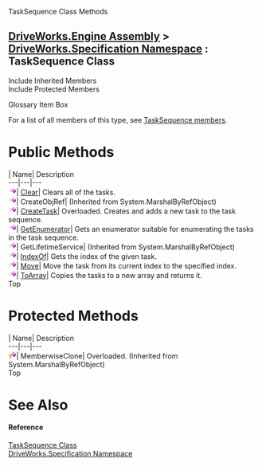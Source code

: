 TaskSequence Class Methods   
  
[DriveWorks.Engine Assembly](topic2156.md) > [DriveWorks.Specification Namespace](topic10764.md) : TaskSequence Class  
---  
  
Include Inherited Members    
Include Protected Members    


Glossary Item Box

For a list of all members of this type, see [TaskSequence members](topic11714.md).

# Public Methods

| Name| Description  
---|---|---  
![Public Method](dotnetimages/publicMethod.gif)| [Clear](topic11719.md)| Clears all of the tasks.   
![Public Method](dotnetimages/publicMethod.gif)| CreateObjRef|  (Inherited from System.MarshalByRefObject)  
![Public Method](dotnetimages/publicMethod.gif)| [CreateTask](topic11720.md)| Overloaded. Creates and adds a new task to the task sequence.   
![Public Method](dotnetimages/publicMethod.gif)| [GetEnumerator](topic11729.md)| Gets an enumerator suitable for enumerating the tasks in the task sequence.   
![Public Method](dotnetimages/publicMethod.gif)| GetLifetimeService|  (Inherited from System.MarshalByRefObject)  
![Public Method](dotnetimages/publicMethod.gif)| [IndexOf](topic11730.md)| Gets the index of the given task.   
![Public Method](dotnetimages/publicMethod.gif)| [Move](topic11731.md)| Move the task from its current index to the specified index.   
![Public Method](dotnetimages/publicMethod.gif)| [ToArray](topic11732.md)| Copies the tasks to a new array and returns it.   
Top

# Protected Methods

| Name| Description  
---|---|---  
![Protected Method](dotnetimages/protectedMethod.gif)| MemberwiseClone| Overloaded. (Inherited from System.MarshalByRefObject)  
Top

# See Also

#### Reference

[TaskSequence Class](topic11713.md)   
[DriveWorks.Specification Namespace](topic10764.md)


